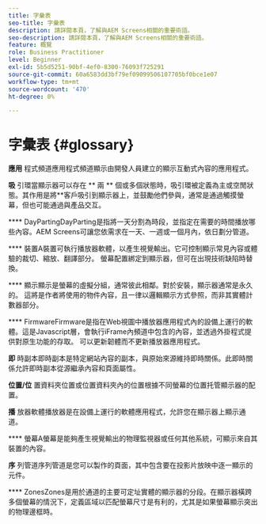 ```yaml
---
title: 字彙表
seo-title: 字彙表
description: 請詳閱本頁，了解與AEM Screens相關的重要術語。
seo-description: 請詳閱本頁，了解與AEM Screens相關的重要術語。
feature: 概覽
role: Business Practitioner
level: Beginner
exl-id: 5b5d5251-90bf-4ef0-8300-76093f725291
source-git-commit: 60a6583dd3bf79ef09099506107705bf0bce1e07
workflow-type: tm+mt
source-wordcount: '470'
ht-degree: 0%

---
```


# 字彙表 {#glossary}

**應用** 程式頻道應用程式頻道顯示由開發人員建立的顯示互動式內容的應用程式。

**吸** 引環當顯示器可以存在 ** 兩 ** 個或多個狀態時，吸引環被定義為主或空閒狀態。其作用是將&#x200B;**&#x200B;客戶吸引到顯示器上，並鼓勵他們參與，通常是通過觸摸螢幕，但也可能通過與產品交互。

**** DayPartingDayParting是指將一天分割為時段，並指定在需要的時間播放哪些內容。AEM Screens可讓您依需求在一天、一週或一個月內，依日劃分管道。

**** 裝置A裝置可執行播放器軟體，以產生視覺輸出。它可控制顯示常見內容或體驗的裁切、縮放、翻譯部分。 螢幕配置綁定到顯示器，但可在出現技術缺陷時替換。

**** 顯示顯示是螢幕的虛擬分組，通常彼此相鄰。對於安裝，顯示器通常是永久的。 這將是作者將使用的物件內容，且一律以邏輯顯示方式參照，而非其實體計數器部分。

**** FirmwareFirmware是指在Web視圖中播放器應用程式內的設備上運行的軟體。這是Javascript層，會執行iFrame內頻道中包含的內容，並透過外掛程式提供對原生功能的存取。 可以更新韌體而不更新播放器應用程式。

**即** 時副本即時副本是特定網站內容的副本，與原始來源維持即時關係。此即時關係允許即時副本從源繼承內容和頁面屬性。

**位置/位** 置資料夾位置或位置資料夾內的位置根據不同螢幕的位置托管顯示器的配置。

**播** 放器軟體播放器是在設備上運行的軟體應用程式，允許您在顯示器上顯示通道。

**** 螢幕A螢幕是能夠產生視覺輸出的物理監視器或任何其他系統，可顯示來自其裝置的內容。

**序** 列管道序列管道是您可以製作的頁面，其中包含要在投影片放映中逐一顯示的元件。

**** ZonesZones是用於通道的主要可定址實體的顯示器的分段。在顯示器橫跨多個螢幕的情況下，定義區域以匹配螢幕尺寸是有利的，尤其是如果螢幕顯示突出的物理邊框時。
